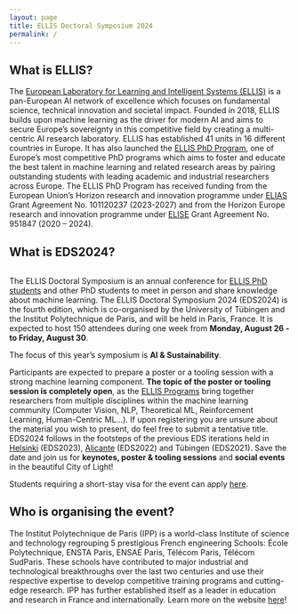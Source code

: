 ```yaml
---
layout: page
title: ELLIS Doctoral Symposium 2024
permalink: /
---
```


## What is ELLIS?
The [European Laboratory for Learning and Intelligent Systems (ELLIS)](https://ellis.eu/) is a pan-European AI network of excellence which focuses on fundamental science, technical innovation and societal impact. Founded in 2018, ELLIS builds upon machine learning as the driver for modern AI and aims to secure Europe’s sovereignty in this competitive field by creating a multi-centric AI research laboratory. ELLIS has established 41 units in 16 different countries in Europe. It has also launched the [ELLIS PhD Program](https://ellis.eu/phd-postdoc), one of Europe’s most competitive PhD programs which aims to foster and educate the best talent in machine learning and related research areas by pairing outstanding students with leading academic and industrial researchers across Europe. The ELLIS PhD Program has received funding from the European Union’s Horizon research and innovation programme under [ELIAS](https://elias-ai.eu/) Grant Agreement No. 101120237 (2023-2027) and from the Horizon Europe research and innovation programme under [ELISE](https://www.elise-ai.eu/) Grant Agreement No. 951847 (2020 – 2024).

## What is EDS2024?

<section class="center-section">
  <div class="carousel">
    <div class="carousel-container" id="carouselContainer">
      <!--<div class="carousel-item"><img alt="" src="https://www.sorbonne-universite.fr/sites/default/files/styles/2400xauto/public/media/2020-01/couvent-cordeliers.jpg"></div> REMOVED AS RESOLUTION TOO LOW-->
      <div class="carousel-item"><img alt="" src="https://www.sorbonne-universite.fr/sites/default/files/styles/1536xauto/public/media/2020-01/CDL_Cloitre_galerie_2.JPEG"></div>
      <div class="carousel-item"><img alt="" src="https://www.sorbonne-universite.fr/sites/default/files/styles/1536xauto/public/media/2020-01/CDL_Cloitre_jardin.JPEG"></div>
      <div class="carousel-item"><img alt="" src="https://www.sorbonne-universite.fr/sites/default/files/styles/1536xauto/public/media/2020-01/CDL_Amphi_Farabeuf.JPEG"></div>
      <div class="carousel-item"><img alt="" src="https://www.polytechnique.edu/fondation/sites/fondation/files/styles/contenu_detail/public/content/actualites/images/2022-03/InnovationPark.jpg"></div>
      <!-- Add more slides as needed -->
    </div>
  </div>
</section>
<script>
  let currentIndex = 0;
  const intervalTime = 5000; // Adjust the interval time in milliseconds

  const carouselContainer = document.getElementById('carouselContainer');
  const totalSlides = document.querySelectorAll('.carousel-item').length;

  function nextSlide() {
    currentIndex = (currentIndex + 1) % totalSlides;
    updateCarousel();
  }

  function updateCarousel() {
    const translateValue = -currentIndex * 100 + '%';
    carouselContainer.style.transform = 'translateX(' + translateValue + ')';
  }

  setInterval(nextSlide, intervalTime);
</script>

The ELLIS Doctoral Symposium is an annual conference for [ELLIS PhD students](https://ellis.eu/phd-postdoc) and other PhD students to meet in person and share knowledge about machine learning. The ELLIS Doctoral Symposium 2024 (EDS2024) is the fourth edition, which is co-organised by the University of Tübingen and the Institut Polytechnique de Paris, and will be held in Paris, France. It is expected to host 150 attendees during one week from **Monday, August 26 - to Friday, August 30**. 

The focus of this year’s symposium is **AI & Sustainability**.

Participants are expected to prepare a poster or a tooling session with a strong machine learning component. **The topic of the poster or tooling session is completely open**, as the [ELLIS Programs](https://ellis.eu/programs) bring together researchers from multiple disciplines within the machine learning community (Computer Vision, NLP, Theoretical ML, Reinforcement Learning, Human-Centric ML…). 
If upon registering you are unsure about the material you wish to present, do feel free to submit a tentative title.
EDS2024 follows in the footsteps of the previous EDS iterations held in [Helsinki](https://fcai.fi/eds2023/home) (EDS2023), [Alicante](https://ellisalicante.org/eds2022/) (EDS2022) and Tübingen (EDS2021). 
Save the date and join us for **keynotes, poster & tooling sessions** and **social events** in the beautiful City of Light!

Students requiring a short-stay visa for the event can apply [here](https://www.france-visas.gouv.fr/en/web/france-visas/home).

## Who is organising the event?

The Institut Polytechnique de Paris (IPP) is a world-class Institute of science and technology regrouping 5 prestigious French engineering Schools: École Polytechnique, ENSTA Paris, ENSAE Paris, Télécom Paris, Télécom SudParis.
These schools have contributed to major industrial and technological breakthroughs over the last two centuries and use their respective expertise to develop competitive training programs and cutting-edge research.
IPP has further established itself as a leader in education and research in France and internationally. Learn more on the website [here](https://www.ip-paris.fr/en)!
